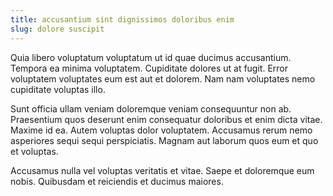```yaml
---
title: accusantium sint dignissimos doloribus enim
slug: dolore suscipit
---
```


Quia libero voluptatum voluptatum ut id quae ducimus accusantium. Tempora ea minima voluptatem. Cupiditate dolores ut at fugit. Error voluptatem voluptates eum est aut et dolorem. Nam nam voluptates nemo cupiditate voluptas illo.

Sunt officia ullam veniam doloremque veniam consequuntur non ab. Praesentium quos deserunt enim consequatur doloribus et enim dicta vitae. Maxime id ea. Autem voluptas dolor voluptatem. Accusamus rerum nemo asperiores sequi sequi perspiciatis. Magnam aut laborum quos eum et quo et voluptas.

Accusamus nulla vel voluptas veritatis et vitae. Saepe et doloremque eum nobis. Quibusdam et reiciendis et ducimus maiores.
